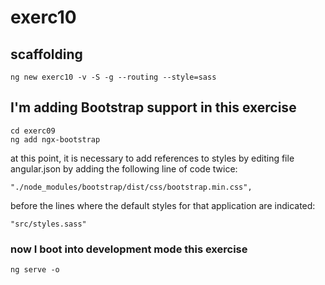 # exerc10

## scaffolding

```shell
ng new exerc10 -v -S -g --routing --style=sass
```

## I'm adding Bootstrap support in this exercise

```shell
cd exerc09
ng add ngx-bootstrap
```

at this point, it is necessary to add references to styles by editing file angular.json by adding the following line of code twice:

```text
"./node_modules/bootstrap/dist/css/bootstrap.min.css",
```

before the lines where the default styles for that application are indicated:

```text
"src/styles.sass"
```

### now I boot into development mode this exercise

```shell
ng serve -o
```
